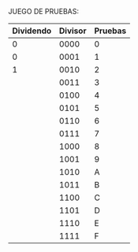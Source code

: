 JUEGO DE PRUEBAS:

| Dividendo | Divisor | Pruebas | 
| -------   | ------  | -------- | 
| 0         | 0000    | 0           | 
| 0         | 0001    | 1           | 
| 1         | 0010    | 2           |
|          | 0011    | 3           |
|          | 0100    | 4           |
|          | 0101    | 5           | 
|          | 0110    | 6           | 
|          | 0111    | 7           | 
|          | 1000    | 8           | 
|          | 1001    | 9           | 
|         | 1010    | A           | 
|         | 1011    | B           | 
|         | 1100    | C           |
|         | 1101    | D           | 
|         | 1110    | E           | 
|         | 1111    | F           | 
